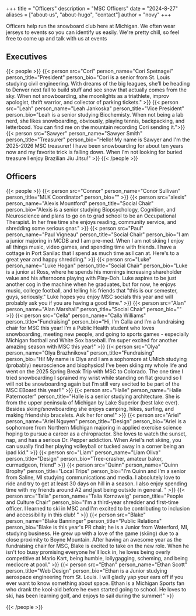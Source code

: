 +++
title = "Officers"
description = "MSC Officers"
date = "2024-8-27"
aliases = ["about-us", "about-hugo", "contact"]
author = "novy"
+++

Officers help run the snowboard club here at Michigan. We often wear jerseys to events so you can identify us easily. We're pretty chill, so feel free to come up and talk with us at events

## Executives
{{< people >}}
    {{< person src="Cori" person_name="Cori Spetnagel" person_title="President" person_bio="Cori is a senior from St. Louis studying civil engineering. With dreams of the big leagues, she’ll be heading to Denver next fall to build stuff and see snow that actually comes from the sky. When not snowboarding, she moonlights as a triathlete, improv apologist, thrift warrior, and collector of parking tickets." >}}
    {{< person src="Leah" person_name="Leah Jankoska" person_title="Vice President" person_bio="Leah is a senior studying Biochemisty. When not being a lab nerd, she likes snowboarding, obviously, playing tennis, backpacking, and letterboxd. You can find me on the mountain recording Cori sending it.">}}
    {{< person src="Sawyer" person_name="Sawyer Smith" person_title="Treasurer" person_bio="Hello! My name is Sawyer and I'm the 2025-2026 MSC treasurer! I have been snowboarding for about ten years now and my favorite trick is falling down. When I'm not looking for buried treasure I enjoy Brazilian Jiu Jitsu!" >}}
{{< /people >}}

## Officers
{{< people >}}
    {{< person src="Connor" person_name="Conor Sullivan" person_title="MLK Coordinator" person_bio="" >}}
    {{< person src="alexis" person_name="Alexis Mountford" person_title="Social Chair" person_bio="Alexis is a senior studying Biopsychology, Cognition, and Neuroscience and plans to go on to grad school to be an Occupational Therapist. In her free time she enjoys reading, community service, and shredding some serious gnar." >}}
    {{< person src="Paul" person_name="Paul Vigneau" person_title="Social Chair" person_bio="I am a junior majoring in MCDB and I am pre-med. When I am not skiing I enjoy all things music, video games, and spending time with friends. I have a cottage in Port Sanilac that I spend as much time as I can at. Here's to a great year and happy shredding." >}}
    {{< person src="Luke" person_name="Luke Hogan" person_title="Social Chair" person_bio="Luke is a junior at Ross, where he spends his mornings increasing shareholder value and his afternoons playing with Play-Doh. Luke aspires to be just another cog in the machine when he graduates, but for now, he enjoys music, college football, and telling his friends that "this is our semester, guys, seriously." Luke hopes you enjoy MSC socials this year and will probably ask you if you are having a good time." >}}
    {{< person src="Alan" person_name="Alan Marshall" person_title="Social Chair" person_bio="" >}}
    {{< person src="Cella" person_name="Calla Williams" person_title="Fundraising" person_bio="Hi, I’m Calla and I’m a fundraising chair for MSC this year! I’m a Public Health student who loves snowboarding, meeting new people, and going to sports games - especially Michigan football and White Sox baseball. I’m super excited for another amazing season with MSC this year!" >}}
    {{< person src="Olya" person_name="Olya Brazhnikova" person_title="Fundraising" person_bio="Hi! My name is Olya and I am a sophomore at UMich studying (probably) neuroscience and biophysics! I’ve been skiing my whole life and went on the 2025 Spring Break Trip with MSC to Colorado. The one time I tried snowboarding I sprained my wrist while standing on flat ground so I will not be snowboarding again but I’m still very excited to be part of the MSC EBoard this year!!" >}}
    {{< person src="Halle" person_name="Halle Paternoster" person_title="Halle is a senior studying architecture. She is from the upper peninsula of Michigan by Lake Superior (best lake ever). Besides skiing/snowboarding she enjoys camping, hikes, surfing, and making friendship bracelets. Ask her for one!" >}}
    {{< person src="Ariel" person_name="Ariel Nguyen" person_title="Design" person_bio="Ariel is a sophomore from Northern Michigan majoring in applied exercise science hoping to pursue a career as a chiropractor. She loves to watch the sunset, nap, and has a serious Dr. Pepper addiction. When Ariel's not skiing, you can usually find her playing volleyball or tucked away in a corner being an ipad kid." >}}
    {{< person src="Liam" person_name="Liam Oliva" person_title="Design" person_bio="Tree-crasher, amateur baker, curmudgeon, friend" >}}
    {{< person src="Quinn" person_name="Quinn Brophy" person_title="Local Trips" person_bio="I’m Quinn and I’m a senior from Saline, MI studying communications and media. I absolutely love to ride and try to get at least 30 days on hill in a season. I also enjoy spending time with my friends around A2 and just being outside in general. " >}}
    {{< person src="Talia" person_name="Talia Kornzweig" person_title="People and Culture Chair" person_bio="I'm a third-year shredder and first-time officer. I learned to ski in MSC and I'm excited to be contributing to inclusion and accessibility in this club! " >}}
    {{< person src="Blake" person_name="Blake Banninger" person_title="Public Relations" person_bio="Blake is this year's PR chair; he is a Junior from Waterford, MI, studying business. He grew up with a love of the game (skiing) due to a close proximity to Boyne Mountain. After having an awesome year as the fundraising chair for MSC, Blake is excited to take on the new role. When he isn't too busy promising everyone he'll lock in, he loves being overly competitive at Mario Kart, being humble, lollygagging, scheming, and being mediocre at pool." >}}
    {{< person src="Ethan" person_name="Ethan Scott" person_title="Web Design" person_bio="Ethan is a Junior studying aerospace engineering from St. Louis. I will gladly yap your ears off if you ever want to know something about space. Ethan is a Michigan Sports fan who drank the kool-aid before he even started going to school. He loves to ski, has been learning golf, and enjoys to sail during the summer!" >}}


{{< /people >}}
